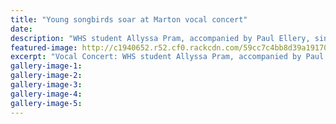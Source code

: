 ```yaml
---
title: "Young songbirds soar at Marton vocal concert"
date: 
description: "WHS student Allyssa Pram, accompanied by Paul Ellery, sings Schubert's Frulingsglaube..."
featured-image: http://c1940652.r52.cf0.rackcdn.com/59cc7c4bb8d39a19170004b0/Allyssa-Pram-Marton-concert-27-sept-chron.jpg
excerpt: "Vocal Concert: WHS student Allyssa Pram, accompanied by Paul Ellery, sings Schubert's Frulingsglaube."
gallery-image-1: 
gallery-image-2: 
gallery-image-3: 
gallery-image-4: 
gallery-image-5: 
---
```


